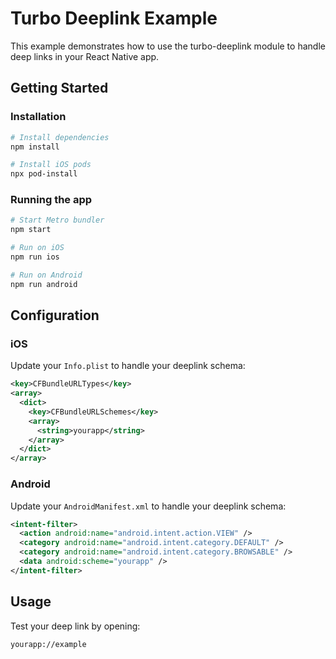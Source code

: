 # Turbo Deeplink Example

This example demonstrates how to use the turbo-deeplink module to handle deep links in your React Native app.

## Getting Started

### Installation

```bash
# Install dependencies
npm install

# Install iOS pods
npx pod-install
```

### Running the app

```bash
# Start Metro bundler
npm start

# Run on iOS
npm run ios

# Run on Android
npm run android
```

## Configuration

### iOS

Update your `Info.plist` to handle your deeplink schema:

```xml
<key>CFBundleURLTypes</key>
<array>
  <dict>
    <key>CFBundleURLSchemes</key>
    <array>
      <string>yourapp</string>
    </array>
  </dict>
</array>
```

### Android

Update your `AndroidManifest.xml` to handle your deeplink schema:

```xml
<intent-filter>
  <action android:name="android.intent.action.VIEW" />
  <category android:name="android.intent.category.DEFAULT" />
  <category android:name="android.intent.category.BROWSABLE" />
  <data android:scheme="yourapp" />
</intent-filter>
```

## Usage

Test your deep link by opening:

```
yourapp://example
```

